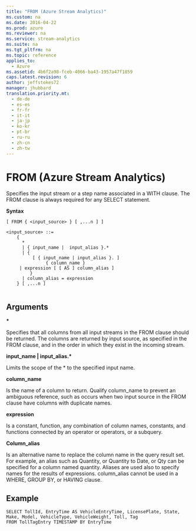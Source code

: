 ```yaml
---
title: "FROM (Azure Stream Analytics)"
ms.custom: na
ms.date: 2016-04-22
ms.prod: azure
ms.reviewer: na
ms.service: stream-analytics
ms.suite: na
ms.tgt_pltfrm: na
ms.topic: reference
applies_to: 
  - Azure
ms.assetid: 4b6f2a98-fceb-4066-ba43-1957a47f1859
caps.latest.revision: 6
author: jeffstokes72
manager: jhubbard
translation.priority.mt: 
  - de-de
  - es-es
  - fr-fr
  - it-it
  - ja-jp
  - ko-kr
  - pt-br
  - ru-ru
  - zh-cn
  - zh-tw
---
```

# FROM (Azure Stream Analytics)
  Specifies the input stream or a step name associated in a WITH clause. The FROM clause is always required for any SELECT statement.  
  
 **Syntax**  
  
```  
[ FROM { <input_source> } [ ,...n ] ]  
  
<input_source> ::=   
    {   
      *   
      | { input_name |  input_alias }.*   
      | {  
          [ { input_name | input_alias }. ]  
               { column_name }  
     | expression [ [ AS ] column_alias ]  
         }  
      | column_alias = expression   
    } [ ,...n ]  
  
```  
  
## Arguments  
 **\***  
  
 Specifies that all columns from all input streams in the FROM clause should be returned. The columns are returned by input source, as specified in the FROM clause, and in the order in which they exist in the incoming stream.  
  
 **input_name | input_alias.\***  
  
 Limits the scope of the * to the specified input name.  
  
 **column_name**  
  
 Is the name of a column to return. Qualify column_name to prevent an ambiguous reference, such as occurs when two input source in the FROM clause have columns with duplicate names.  
  
 **expression**  
  
 Is a constant, function, any combination of column names, constants, and functions connected by an operator or operators, or a subquery.  
  
 **Column_alias**  
  
 Is an alternative name to replace the column name in the query result set. For example, an alias such as Quantity, or Quantity to Date, or Qty can be specified for a column named quantity. Aliases are used also to specify names for the results of expressions. column_alias cannot be used in a WHERE, GROUP BY, or HAVING clause.  
  
## Example  
  
```  
SELECT TollId, EntryTime AS VehicleEntryTime, LicensePlate, State, Make, Model, VehicleType, VehicleWeight, Toll, Tag   
FROM TollTagEntry TIMESTAMP BY EntryTime  
  
```  
  
  